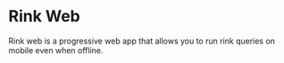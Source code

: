 # Rink Web

Rink web is a progressive web app that allows you to run rink queries on
mobile even when offline.
